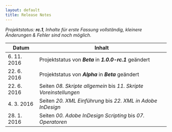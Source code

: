 ```yaml
---
layout: default
title: Release Notes
---
```


*Projektstatus: **rc.1**, Inhalte für erste Fassung vollständig, kleinere Änderungen & Fehler sind noch möglich.*


| Datum       | Inhalt
|-------------|----------------------
| 6. 11. 2016 | Projektstatus von ***Beta*** in ***1.0.0-rc.1*** geändert
| 22. 6. 2016 | Projektstatus von ***Alpha*** in ***Beta*** geändert
| 22. 6. 2016 | Seiten *08. Skripte allgemein* bis *11. Skripte Voreinstellungen*
| 4. 3. 2016  | Seiten *20. XML Einführung* bis *22. XML in Adobe InDesign*
| 28. 1. 2016 | Seiten *00. Adobe InDesign Scripting* bis *07. Operatoren*


